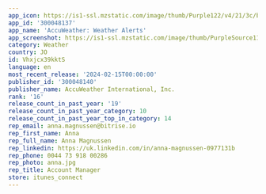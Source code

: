 ```yaml
---
app_icon: https://is1-ssl.mzstatic.com/image/thumb/Purple122/v4/21/3c/b8/213cb80d-245d-a984-f978-7cee415f5763/AppIcon-0-1x_U007emarketing-0-7-0-85-220-0.png/1024x1024bb.png
app_id: '300048137'
app_name: 'AccuWeather: Weather Alerts'
app_screenshot: https://is1-ssl.mzstatic.com/image/thumb/PurpleSource116/v4/ee/40/42/ee404274-e760-f1f2-9dd7-b22819cc09b7/d10bb0bf-d65d-4aa9-91c4-2ccae7a6fafd_2023_-_AW_Fall_-_US_-_iPhoneXR_-_1242x2688_-_1.jpg/1242x2688bb.png
category: Weather
country: JO
id: Vhxjcx39kktS
language: en
most_recent_release: '2024-02-15T00:00:00'
publisher_id: '300048140'
publisher_name: AccuWeather International, Inc.
rank: '16'
release_count_in_past_year: '19'
release_count_in_past_year_category: 10
release_count_in_past_year_top_in_category: 14
rep_email: anna.magnussen@bitrise.io
rep_first_name: Anna
rep_full_name: Anna Magnussen
rep_linkedin: https://uk.linkedin.com/in/anna-magnussen-0977131b
rep_phone: 0044 73 918 00286
rep_photo: anna.jpg
rep_title: Account Manager
store: itunes_connect
---
```

